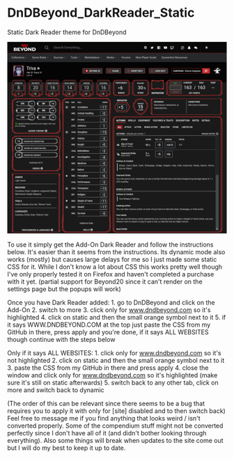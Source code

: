 # DnDBeyond_DarkReader_Static
Static Dark Reader theme for DnDBeyond

![Dark Mode preview](Dark_Mode_preview.png)

To use it simply get the Add-On Dark Reader and follow the instructions below. 
It's easier than it seems from the instructions. 
Its dynamic mode also works (mostly) but causes large delays for me so I just made some static CSS for it. 
While I don't know a lot about CSS this works pretty well though I've only properly 
tested it on Firefox and haven't completed a purchase with it yet. 
(partial support for Beyond20 since it can't render on the settings page but the popups will work)

Once you have Dark Reader added:
    1. go to DnDBeyond and click on the Add-On
    2. switch to more
    3. click only for www.dndbeyond.com so it's highlighted
    4. click on static and then the small orange symbol next to it
    5. if it says WWW.DNDBEYOND.COM at the top just paste the CSS from my GitHub in there, press apply and you're done, 
       if it says ALL WEBSITES though continue with the steps below

Only if it says ALL WEBSITES:
    1. click only for www.dndbeyond.com so it's not highlighted
    2. click on static and then the small orange symbol next to it
    3. paste the CSS from my GitHub in there and press apply
    4. close the window and click only for www.dndbeyond.com so it's highlighted (make sure it's still on static afterwards)
    5. switch back to any other tab, click on more and switch back to dynamic

(The order of this can be relevant since there seems to be a bug that requires you to apply it with only for [site] disabled and to then switch back)
Feel free to message me if you find anything that looks weird / isn't converted properly. 
Some of the compendium stuff might not be converted perfectly since I don't have all of it 
(and didn't bother looking through everything). 
Also some things will break when updates to the site come out but I will do my best to keep it up to date.
